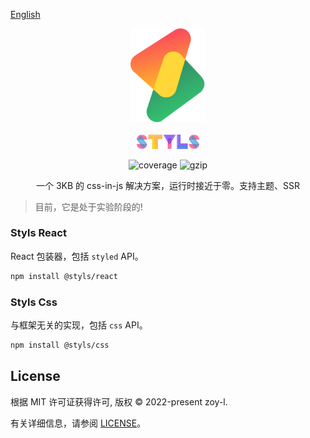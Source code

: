 [English](./README.EN.md)

<p align="center">
<img src="./docs/renderer/logo.svg" alt="styls" style="width:120px">
<br/>
<br/>
<img src="./styls.svg" alt="styls" style="width:100px;">
</p>

<p align="center">
  <img src="https://codecov.io/gh/l-zoy/styls/branch/main/graph/badge.svg?token=DAETCWW98B" alt="coverage" />
  <img src="https://img.badgesize.io/https://unpkg.com/@styls/base@latest/index.prod.esm.js?compression=gzip&style=square&label=gzip%20size&color=#4fc08d" alt="gzip" />

</p>

<p align="center">
 一个 3KB 的 css-in-js 解决方案，运行时接近于零。支持主题、SSR
</p>

> 目前，它是处于实验阶段的!

### Styls React

React 包装器，包括 `styled` API。

```sh
npm install @styls/react
```

### Styls Css

与框架无关的实现，包括 `css` API。

```sh
npm install @styls/css
```

## License

根据 MIT 许可证获得许可, 版权 © 2022-present zoy-l.

有关详细信息，请参阅 [LICENSE](./LICENSE)。
